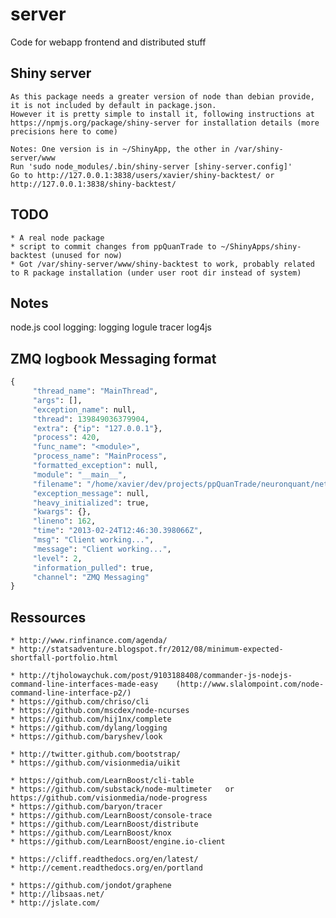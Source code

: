 server
======

Code for webapp frontend and distributed stuff


Shiny server
------------ 

    As this package needs a greater version of node than debian provide, it is not included by default in package.json.
    However it is pretty simple to install it, following instructions at https://npmjs.org/package/shiny-server for installation details (more precisions here to come)

    Notes: One version is in ~/ShinyApp, the other in /var/shiny-server/www
    Run 'sudo node_modules/.bin/shiny-server [shiny-server.config]'
    Go to http://127.0.0.1:3838/users/xavier/shiny-backtest/ or http://127.0.0.1:3838/shiny-backtest/


TODO
----
    * A real node package
    * script to commit changes from ppQuanTrade to ~/ShinyApps/shiny-backtest (unused for now)
    * Got /var/shiny-server/www/shiny-backtest to work, probably related to R package installation (under user root dir instead of system)

Notes
-----
node.js cool logging: logging
                      logule
                      tracer
                      log4js


ZMQ logbook Messaging format
----------------------------

```python
{
     "thread_name": "MainThread",
     "args": [], 
     "exception_name": null, 
     "thread": 139849036379904, 
     "extra": {"ip": "127.0.0.1"}, 
     "process": 420, 
     "func_name": "<module>", 
     "process_name": "MainProcess", 
     "formatted_exception": null, 
     "module": "__main__", 
     "filename": "/home/xavier/dev/projects/ppQuanTrade/neuronquant/network/transport.py", 
     "exception_message": null, 
     "heavy_initialized": true, 
     "kwargs": {}, 
     "lineno": 162, 
     "time": "2013-02-24T12:46:30.398066Z", 
     "msg": "Client working...", 
     "message": "Client working...", 
     "level": 2, 
     "information_pulled": true, 
     "channel": "ZMQ Messaging"
}
```


Ressources
----------
    * http://www.rinfinance.com/agenda/
    * http://statsadventure.blogspot.fr/2012/08/minimum-expected-shortfall-portfolio.html

    * http://tjholowaychuk.com/post/9103188408/commander-js-nodejs-command-line-interfaces-made-easy    (http://www.slalompoint.com/node-command-line-interface-p2/)
    * https://github.com/chriso/cli
    * https://github.com/mscdex/node-ncurses
    * https://github.com/hij1nx/complete
    * https://github.com/dylang/logging
    * https://github.com/baryshev/look

    * http://twitter.github.com/bootstrap/
    * https://github.com/visionmedia/uikit

    * https://github.com/LearnBoost/cli-table
    * https://github.com/substack/node-multimeter   or   https://github.com/visionmedia/node-progress
    * https://github.com/baryon/tracer
    * https://github.com/LearnBoost/console-trace
    * https://github.com/LearnBoost/distribute
    * https://github.com/LearnBoost/knox
    * https://github.com/LearnBoost/engine.io-client

    * https://cliff.readthedocs.org/en/latest/
    * http://cement.readthedocs.org/en/portland

    * https://github.com/jondot/graphene
    * http://libsaas.net/
    * http://jslate.com/

